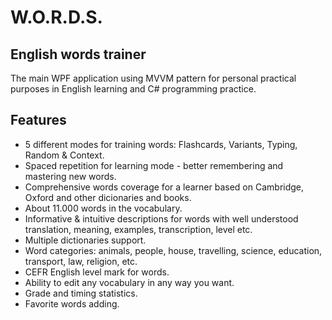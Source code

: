 # W.O.R.D.S.

## English words trainer

The main WPF application using MVVM pattern for personal practical purposes in English learning and C# programming practice.

## Features

* 5 different modes for training words: Flashcards, Variants, Typing, Random & Context.
* Spaced repetition for learning mode - better remembering and mastering new words.
* Comprehensive words coverage for a learner based on Cambridge, Oxford and other dicionaries and books.
* About 11.000 words in the vocabulary.
* Informative & intuitive descriptions for words with well understood translation, meaning, examples, transcription, level etc.
* Multiple dictionaries support.
* Word categories: animals, people, house, travelling, science, education, transport, law, religion, etc.
* CEFR English level mark for words.
* Ability to edit any vocabulary in any way you want.
* Grade and timing statistics.
* Favorite words adding.
